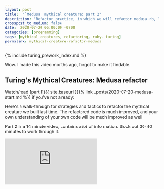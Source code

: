 ```yaml
---
layout: post
title:  "`Medusa` mythical creature: part 2"
description: "Refactor practice, in which we will refactor medusa.rb, learn more about Ruby, object-oriented design, and clean code"
crosspost_to_medium: false
date:  2020-07-20 06:00:00 -0700
categories: [programming]
tags: [mythical_creatures, refactoring, ruby, turing]
permalink: mythical-creature-refactor-medusa
---
```


{% include turing_prework_index.md %}


Wow. I made this video months ago, forgot to make it findable.

## Turing's Mythical Creatures: Medusa refactor

Watch/read [part 1]({{ site.baseurl }}{% link _posts/2020-07-20-medusa-start.md %}) if you've not already:

Here's a walk-through for strategies and tactics to refactor the mythical creature we built last time. The refactored code is much improved, and your own understanding of your own code will be much improved as well.

Part 2 is a 14 minute video, contains a _lot_ of information. Block out 30-40 minutes to work through it. 

<div class="container">
<iframe class="video" src="https://www.youtube.com/embed/RziKZL0pLfc" frameborder="0" allow="accelerometer; autoplay; encrypted-media; gyroscope; picture-in-picture" allowfullscreen></iframe>
</div>
